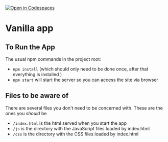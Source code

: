 [![Open in Codespaces](https://classroom.github.com/assets/launch-codespace-7f7980b617ed060a017424585567c406b6ee15c891e84e1186181d67ecf80aa0.svg)](https://classroom.github.com/open-in-codespaces?assignment_repo_id=13424285)
# Vanilla app

## To Run the App
The usual npm commands in the project root:
- `npm install` (which should only need to be done once, after that everything is installed )
- `npm start` will start the server so you can access the site via browser

## Files to be aware of
There are several files you don't need to be concerned with.
These are the ones you _should_ be
- `/index.html` is the html served when you start the app
- `/js` is the directory with the JavaScript files loaded by index.html
- `/css` is the directory with the CSS files loaded by index.html
